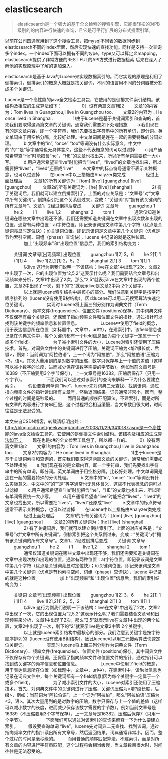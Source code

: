 # elasticsearch

> elasticsearch是一个强大的基于全文检索的搜索引擎，它能很轻松的对PB级别的的内容进行快速的查询，且它是可平行扩展的分布式搜索引擎。

以前在公司圆通就用到了这个搜索工具，把mysql不同表的数据同步到elasticsearch不同的index里面，然后实现快速的查找功能。同样是支持一次查询多个index。一个index下面可以拥有不同的type，type又可以算定义mapping，elasticsearch提供了非常方便的REST FUL的API方式进行数据检索.后来在深入了解他的实现原理中了解的更加深入。

elasticsearch是基于Java的Lucene来实现数据索引的。而它实现的原理是利用了倒排索引，倒排索引的概念大概就是找关键词，不同的语言用不同的分词器被分割成多个关键词。





Lucene是一个高性能的java全文检索工具包，它使用的是倒排文件索引结构。该结构及相应的生成算法如下：
　　
　　0）设有两篇文章1和2
　　文章1的内容为：Tom lives in Guangzhou,I live in Guangzhou too.
　　文章2的内容为：He once lived in Shanghai.
　　
　　1)由于lucene是基于关键词索引和查询的，首先我们要取得这两篇文章的关键词，通常我们需要如下处理措施
　　a.我们现在有的是文章内容，即一个字符串，我们先要找出字符串中的所有单词，即分词。英文单词由于用空格分隔，比较好处理。中文单词间是连在一起的需要特殊的分词处理。
　　b.文章中的”in”, “once” “too”等词没有什么实际意义，中文中的“的”“是”等字通常也无具体含义，这些不代表概念的词可以过滤掉
　　c.用户通常希望查“He”时能把含“he”，“HE”的文章也找出来，所以所有单词需要统一大小写。
　　d.用户通常希望查“live”时能把含“lives”，“lived”的文章也找出来，所以需要把“lives”，“lived”还原成“live”
　　e.文章中的标点符号通常不表示某种概念，也可以过滤掉
　　在lucene中以上措施由Analyzer类完成
　　
　　经过上面处理后
　　 文章1的所有关键词为：[tom] [live] [guangzhou] [live] [guangzhou]
　　 文章2的所有关键词为：[he] [live] [shanghai]
　　
　　2) 有了关键词后，我们就可以建立倒排索引了。上面的对应关系是：“文章号”对“文章中所有关键词”。倒排索引把这个关系倒过来，变成：“关键词”对“拥有该关键词的所有文章号”。文章1，2经过倒排后变成
　　关键词               文章号
　　guangzhou         1
　　he                     2
　　i                        1
　　live                    1,2
　　shanghai            2
　　tom                   1
　　
　　通常仅知道关键词在哪些文章中出现还不够，我们还需要知道关键词在文章中出现次数和出现的位置，通常有两种位置：a)字符位置，即记录该词是文章中第几个字符（优点是关键词亮显时定位快）；b)关键词位置，即记录该词是文章中第几个关键词（优点是节约索引空间、词组（phase）查询快），lucene 中记录的就是这种位置。
　　
　　加上“出现频率”和“出现位置”信息后，我们的索引结构变为：


　　关键词             文章号[出现频率]                     出现位置
　　guangzhou        1[2]                                        3，6
　　he                     2[1]                                       1
　　i                        1[1]                                       4
　　live                    1[2],2[1]                                 2，5，2
　　shanghai            2[1]                                       3
　　tom                   1[1]                                        1
　　
　　以live 这行为例我们说明一下该结构：live在文章1中出现了2次，文章2中出现了一次，它的出现位置为“2,5,2”这表示什么呢？我们需要结合文章号和出现频率来分析，文章1中出现了2次，那么“2,5”就表示live在文章1中出现的两个位置，文章2中出现了一次，剩下的“2”就表示live是文章2中第 2个关键字。
　　
　　以上就是lucene索引结构中最核心的部分。我们注意到关键字是按字符顺序排列的（lucene没有使用B树结构），因此lucene可以用二元搜索算法快速定位关键词。
　　
　　实现时 lucene将上面三列分别作为词典文件（Term Dictionary）、频率文件(frequencies)、位置文件 (positions)保存。其中词典文件不仅保存有每个关键词，还保留了指向频率文件和位置文件的指针，通过指针可以找到该关键字的频率信息和位置信息。
　　
　　 Lucene中使用了field的概念，用于表达信息所在位置（如标题中，文章中，url中），在建索引中，该field信息也记录在词典文件中，每个关键词都有一个field信息(因为每个关键字一定属于一个或多个field)。
　　
　　为了减小索引文件的大小，Lucene对索引还使用了压缩技术。首先，对词典文件中的关键词进行了压缩，关键词压缩为<堉?缀长度，后缀>，例如：当前词为“阿拉伯语”，上一个词为“阿拉伯”，那么“阿拉伯语”压缩为<3，语>。其次大量用到的是对数字的压缩，数字只保存与上一个值的差值（这样可以减小数字的长度，进而减少保存该数字需要的字节数）。例如当前文章号是16389（不压缩要用3个字节保存），上一文章号是16382，压缩后保存7（只用一个字节）。
　　
　　 下面我们可以通过对该索引的查询来解释一下为什么要建立索引。
　　假设要查询单词 “live”，lucene先对词典二元查找、找到该词，通过指向频率文件的指针读出所有文章号，然后返回结果。词典通常非常小，因而，整个过程的时间是毫秒级的。
　　而用普通的顺序匹配算法，不建索引，而是对所有文章的内容进行字符串匹配，这个过程将会相当缓慢，当文章数目很大时，时间往往是无法忍受的。




本文来自CSDN博客，转载请标明出处：http://blog.csdn.net/geekwang/archive/2008/11/29/3410187.aspx是一个高性能的java全文检索工具包，它使用的是倒排文件索引结构。该结构及相应的生成算法如下：
　　现在也是c#的全文检索工具包了，所以都一样的。
　　0）设有两篇文章1和2
　　文章1的内容为：Tom lives in Guangzhou,I live in Guangzhou too.
　　文章2的内容为：He once lived in Shanghai.
　　
　　1)由于lucene是基于关键词索引和查询的，首先我们要取得这两篇文章的关键词，通常我们需要如下处理措施
　　a.我们现在有的是文章内容，即一个字符串，我们先要找出字符串中的所有单词，即分词。英文单词由于用空格分隔，比较好处理。中文单词间是连在一起的需要特殊的分词处理。
　　b.文章中的”in”, “once” “too”等词没有什么实际意义，中文中的“的”“是”等字通常也无具体含义，这些不代表概念的词可以过滤掉
　　c.用户通常希望查“He”时能把含“he”，“HE”的文章也找出来，所以所有单词需要统一大小写。
　　d.用户通常希望查“live”时能把含“lives”，“lived”的文章也找出来，所以需要把“lives”，“lived”还原成“live”
　　e.文章中的标点符号通常不表示某种概念，也可以过滤掉
　　在lucene中以上措施由Analyzer类完成
　　
　　经过上面处理后
　　 文章1的所有关键词为：[tom] [live] [guangzhou] [live] [guangzhou]
　　 文章2的所有关键词为：[he] [live] [shanghai]
　　
　　2) 有了关键词后，我们就可以建立倒排索引了。上面的对应关系是：“文章号”对“文章中所有关键词”。倒排索引把这个关系倒过来，变成：“关键词”对“拥有该关键词的所有文章号”。文章1，2经过倒排后变成
　　关键词               文章号
　　guangzhou         1
　　he                     2
　　i                        1
　　live                    1,2
　　shanghai            2
　　tom                   1
　　
　　通常仅知道关键词在哪些文章中出现还不够，我们还需要知道关键词在文章中出现次数和出现的位置，通常有两种位置：a)字符位置，即记录该词是文章中第几个字符（优点是关键词亮显时定位快）；b)关键词位置，即记录该词是文章中第几个关键词（优点是节约索引空间、词组（phase）查询快），lucene 中记录的就是这种位置。
　　
　　加上“出现频率”和“出现位置”信息后，我们的索引结构变为：


　　关键词             文章号[出现频率]                     出现位置
　　guangzhou        1[2]                                        3，6
　　he                     2[1]                                       1
　　i                        1[1]                                       4
　　live                    1[2],2[1]                                 2，5，2
　　shanghai            2[1]                                       3
　　tom                   1[1]                                        1
　　
　　以live 这行为例我们说明一下该结构：live在文章1中出现了2次，文章2中出现了一次，它的出现位置为“2,5,2”这表示什么呢？我们需要结合文章号和出现频率来分析，文章1中出现了2次，那么“2,5”就表示live在文章1中出现的两个位置，文章2中出现了一次，剩下的“2”就表示live是文章2中第 2个关键字。
　　
　　以上就是lucene索引结构中最核心的部分。我们注意到关键字是按字符顺序排列的（lucene没有使用B树结构），因此lucene可以用二元搜索算法快速定位关键词。
　　
　　实现时 lucene将上面三列分别作为词典文件（Term Dictionary）、频率文件(frequencies)、位置文件 (positions)保存。其中词典文件不仅保存有每个关键词，还保留了指向频率文件和位置文件的指针，通过指针可以找到该关键字的频率信息和位置信息。
　　
　　 Lucene中使用了field的概念，用于表达信息所在位置（如标题中，文章中，url中），在建索引中，该field信息也记录在词典文件中，每个关键词都有一个field信息(因为每个关键字一定属于一个或多个field)。
　　
　　为了减小索引文件的大小，Lucene对索引还使用了压缩技术。首先，对词典文件中的关键词进行了压缩，关键词压缩为<堉?缀长度，后缀>，例如：当前词为“阿拉伯语”，上一个词为“阿拉伯”，那么“阿拉伯语”压缩为<3，语>。其次大量用到的是对数字的压缩，数字只保存与上一个值的差值（这样可以减小数字的长度，进而减少保存该数字需要的字节数）。例如当前文章号是16389（不压缩要用3个字节保存），上一文章号是16382，压缩后保存7（只用一个字节）。
　　
　　 下面我们可以通过对该索引的查询来解释一下为什么要建立索引。
　　假设要查询单词 “live”，lucene先对词典二元查找、找到该词，通过指向频率文件的指针读出所有文章号，然后返回结果。词典通常非常小，因而，整个过程的时间是毫秒级的。
　　而用普通的顺序匹配算法，不建索引，而是对所有文章的内容进行字符串匹配，这个过程将会相当缓慢，当文章数目很大时，时间往往是无法忍受的。